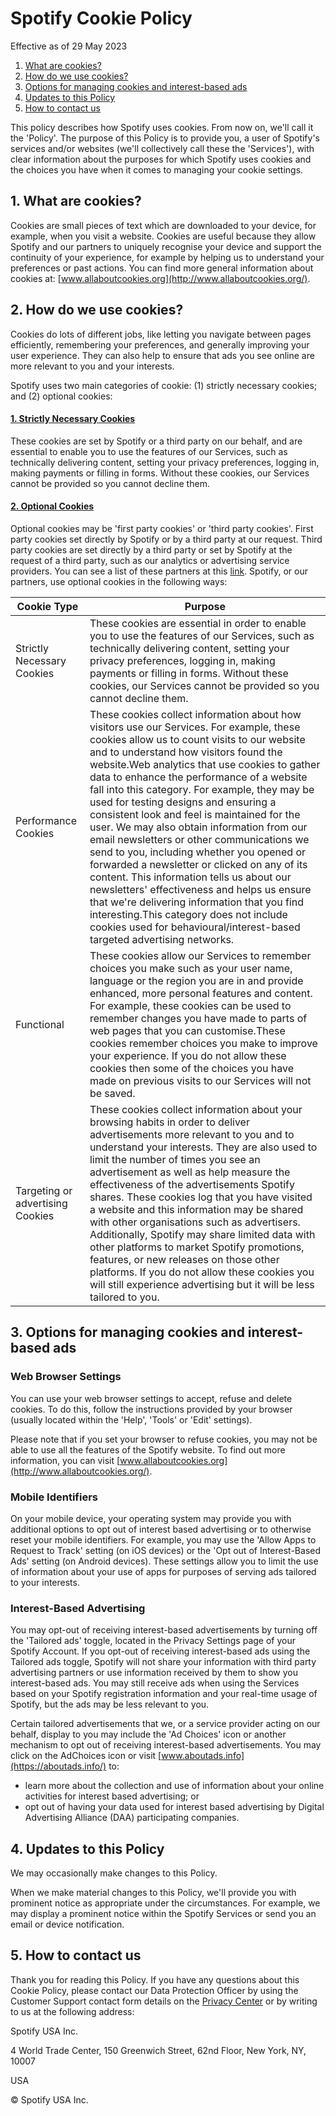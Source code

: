 [](#spotify-cookie-policy)**Spotify Cookie Policy**
===================================================

Effective as of 29 May 2023

1. [What are cookies?](#1-what-are-cookies)
2. [How do we use cookies?](#2-how-do-we-use-cookies)
3. [Options for managing cookies and interest-based ads](#3-options-for-managing-cookies-and-interest-based-ads)
4. [Updates to this Policy](#4-updates-to-this-policy)
5. [How to contact us](#5-how-to-contact-us)

This policy describes how Spotify uses cookies. From now on, we'll call it the 'Policy'. The purpose of this Policy is to provide you, a user of Spotify's services and/or websites (we'll collectively call these the 'Services'), with clear information about the purposes for which Spotify uses cookies and the choices you have when it comes to managing your cookie settings.

[](#1-what-are-cookies)**1\. What are cookies?**
------------------------------------------------

Cookies are small pieces of text which are downloaded to your device, for example, when you visit a website. Cookies are useful because they allow Spotify and our partners to uniquely recognise your device and support the continuity of your experience, for example by helping us to understand your preferences or past actions. You can find more general information about cookies at: [www.allaboutcookies.org](http://www.allaboutcookies.org/).

[](#2-how-do-we-use-cookies)**2\. How do we use cookies?**
----------------------------------------------------------

Cookies do lots of different jobs, like letting you navigate between pages efficiently, remembering your preferences, and generally improving your user experience. They can also help to ensure that ads you see online are more relevant to you and your interests.

Spotify uses two main categories of cookie: (1) strictly necessary cookies; and (2) optional cookies:

#### [1\. Strictly Necessary Cookies](#1-strictly-necessary-cookies)

These cookies are set by Spotify or a third party on our behalf, and are essential to enable you to use the features of our Services, such as technically delivering content, setting your privacy preferences, logging in, making payments or filling in forms. Without these cookies, our Services cannot be provided so you cannot decline them.

#### [2\. Optional Cookies](#2-optional-cookies)

Optional cookies may be 'first party cookies' or 'third party cookies'. First party cookies set directly by Spotify or by a third party at our request. Third party cookies are set directly by a third party or set by Spotify at the request of a third party, such as our analytics or advertising service providers. You can see a list of these partners at this [link](https://www.spotify.com/legal/cookies-vendor-list/). Spotify, or our partners, use optional cookies in the following ways:

| Cookie Type | Purpose |
| --- | --- |
| Strictly Necessary Cookies | These cookies are essential in order to enable you to use the features of our Services, such as technically delivering content, setting your privacy preferences, logging in, making payments or filling in forms. Without these cookies, our Services cannot be provided so you cannot decline them. |
| Performance Cookies | These cookies collect information about how visitors use our Services. For example, these cookies allow us to count visits to our website and to understand how visitors found the website.Web analytics that use cookies to gather data to enhance the performance of a website fall into this category. For example, they may be used for testing designs and ensuring a consistent look and feel is maintained for the user. We may also obtain information from our email newsletters or other communications we send to you, including whether you opened or forwarded a newsletter or clicked on any of its content. This information tells us about our newsletters' effectiveness and helps us ensure that we're delivering information that you find interesting.This category does not include cookies used for behavioural/interest-based targeted advertising networks. |
| Functional | These cookies allow our Services to remember choices you make such as your user name, language or the region you are in and provide enhanced, more personal features and content. For example, these cookies can be used to remember changes you have made to parts of web pages that you can customise.These cookies remember choices you make to improve your experience. If you do not allow these cookies then some of the choices you have made on previous visits to our Services will not be saved. |
| Targeting or advertising Cookies | These cookies collect information about your browsing habits in order to deliver advertisements more relevant to you and to understand your interests. They are also used to limit the number of times you see an advertisement as well as help measure the effectiveness of the advertisements Spotify shares. These cookies log that you have visited a website and this information may be shared with other organisations such as advertisers. Additionally, Spotify may share limited data with other platforms to market Spotify promotions, features, or new releases on those other platforms. If you do not allow these cookies you will still experience advertising but it will be less tailored to you. |

[](#3-options-for-managing-cookies-and-interest-based-ads)**3\. Options for managing cookies and interest-based ads**
---------------------------------------------------------------------------------------------------------------------

### [](#web-browser-settings)**Web Browser Settings**

You can use your web browser settings to accept, refuse and delete cookies. To do this, follow the instructions provided by your browser (usually located within the 'Help', 'Tools' or 'Edit' settings).

Please note that if you set your browser to refuse cookies, you may not be able to use all the features of the Spotify website. To find out more information, you can visit [www.allaboutcookies.org](http://www.allaboutcookies.org/).

### [](#mobile-identifiers)**Mobile Identifiers**

On your mobile device, your operating system may provide you with additional options to opt out of interest based advertising or to otherwise reset your mobile identifiers. For example, you may use the 'Allow Apps to Request to Track' setting (on iOS devices) or the 'Opt out of Interest-Based Ads' setting (on Android devices). These settings allow you to limit the use of information about your use of apps for purposes of serving ads tailored to your interests.

### [](#interest-based-advertising)**Interest-Based Advertising**

You may opt-out of receiving interest-based advertisements by turning off the 'Tailored ads' toggle, located in the Privacy Settings page of your Spotify Account. If you opt-out of receiving interest-based ads using the Tailored ads toggle, Spotify will not share your information with third party advertising partners or use information received by them to show you interest-based ads. You may still receive ads when using the Services based on your Spotify registration information and your real-time usage of Spotify, but the ads may be less relevant to you.

Certain tailored advertisements that we, or a service provider acting on our behalf, display to you may include the 'Ad Choices' icon or another mechanism to opt out of receiving interest-based advertisements. You may click on the AdChoices icon or visit [www.aboutads.info](https://aboutads.info/) to:

* learn more about the collection and use of information about your online activities for interest based advertising; or
* opt out of having your data used for interest based advertising by Digital Advertising Alliance (DAA) participating companies.

[](#4-updates-to-this-policy)**4\. Updates to this Policy**
-----------------------------------------------------------

We may occasionally make changes to this Policy.

When we make material changes to this Policy, we'll provide you with prominent notice as appropriate under the circumstances. For example, we may display a prominent notice within the Spotify Services or send you an email or device notification.

[](#5-how-to-contact-us)**5\. How to contact us**
-------------------------------------------------

Thank you for reading this Policy. If you have any questions about this Cookie Policy, please contact our Data Protection Officer by using the Customer Support contact form details on the [Privacy Center](https://www.spotify.com/privacy/) or by writing to us at the following address:

Spotify USA Inc.

4 World Trade Center, 150 Greenwich Street, 62nd Floor, New York, NY, 10007

USA

© Spotify USA Inc.